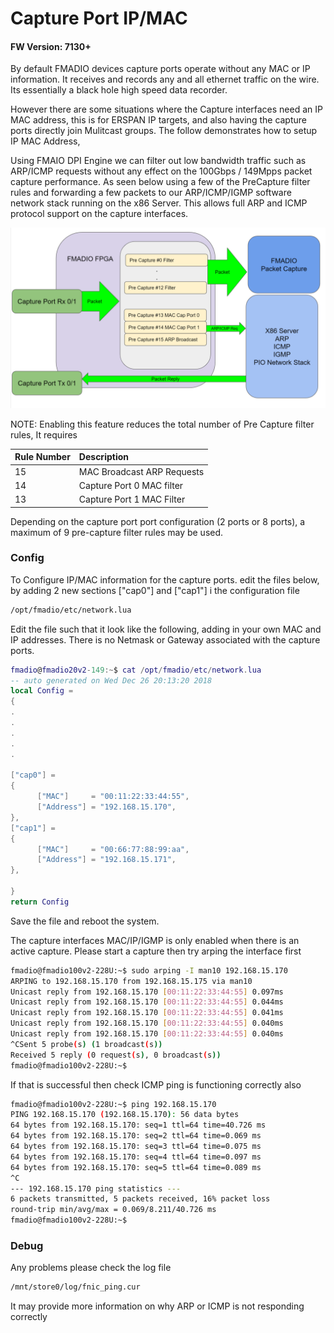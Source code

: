 # Capture Port IP/MAC

#### FW Version: 7130+

By default FMADIO devices capture ports operate without any MAC or IP information. It receives and records any and all ethernet traffic on the wire. Its essentially a black hole high speed data recorder. 

However there are some situations where the Capture interfaces need an IP MAC address, this is for ERSPAN IP targets, and also having the capture ports directly join Mulitcast groups. The follow demonstrates how to setup IP MAC Address,

Using FMAIO DPI Engine we can filter out low bandwidth traffic such as ARP/ICMP requests without any effect on the 100Gbps / 149Mpps packet capture performance. As seen below using a few of the PreCapture filter rules and forwarding a few packets to our ARP/ICMP/IGMP software network stack running on the x86 Server. This allows full ARP and ICMP protocol support on the capture interfaces.

![FMADIO Packet Capture DPI ARP ICMP Network Architecture](../../images/Config/capture-port-ip-mac-0.png)

NOTE: Enabling this feature reduces the total number of Pre Capture filter rules, It requires

| Rule Number | Description |
| :--- | :--- |
| 15 | MAC Broadcast ARP Requests  |
| 14 | Capture Port 0 MAC filter |
| 13 | Capture Port 1 MAC Filter |

Depending on the capture port port configuration \(2 ports or 8 ports\), a maximum of 9 pre-capture filter rules may be used.

### Config 

To Configure IP/MAC information for the capture ports. edit the files below, by adding 2 new sections \["cap0"\] and \["cap1"\] i the configuration file

```bash
/opt/fmadio/etc/network.lua
```

Edit the file such that it look like the following, adding in your own MAC and IP addresses.  There is no Netmask or Gateway associated with the capture ports.

```lua
fmadio@fmadio20v2-149:~$ cat /opt/fmadio/etc/network.lua
-- auto generated on Wed Dec 26 20:13:20 2018
local Config =
{
.
.
.
.
.

["cap0"] =
{
      ["MAC"]     = "00:11:22:33:44:55",
      ["Address"] = "192.168.15.170",
},
["cap1"] =
{
      ["MAC"]     = "00:66:77:88:99:aa",
      ["Address"] = "192.168.15.171",
},

}
return Config
```

Save the file and reboot the system. 

The capture interfaces MAC/IP/IGMP is only enabled when there is an active capture. Please start a capture then try arping the interface first

```bash
fmadio@fmadio100v2-228U:~$ sudo arping -I man10 192.168.15.170
ARPING to 192.168.15.170 from 192.168.15.175 via man10
Unicast reply from 192.168.15.170 [00:11:22:33:44:55] 0.097ms
Unicast reply from 192.168.15.170 [00:11:22:33:44:55] 0.044ms
Unicast reply from 192.168.15.170 [00:11:22:33:44:55] 0.041ms
Unicast reply from 192.168.15.170 [00:11:22:33:44:55] 0.040ms
Unicast reply from 192.168.15.170 [00:11:22:33:44:55] 0.040ms
^CSent 5 probe(s) (1 broadcast(s))
Received 5 reply (0 request(s), 0 broadcast(s))
fmadio@fmadio100v2-228U:~$

```

If that is successful then check ICMP ping is functioning correctly also

```bash
fmadio@fmadio100v2-228U:~$ ping 192.168.15.170
PING 192.168.15.170 (192.168.15.170): 56 data bytes
64 bytes from 192.168.15.170: seq=1 ttl=64 time=40.726 ms
64 bytes from 192.168.15.170: seq=2 ttl=64 time=0.069 ms
64 bytes from 192.168.15.170: seq=3 ttl=64 time=0.075 ms
64 bytes from 192.168.15.170: seq=4 ttl=64 time=0.097 ms
64 bytes from 192.168.15.170: seq=5 ttl=64 time=0.089 ms
^C
--- 192.168.15.170 ping statistics ---
6 packets transmitted, 5 packets received, 16% packet loss
round-trip min/avg/max = 0.069/8.211/40.726 ms
fmadio@fmadio100v2-228U:~$

```

### Debug

Any problems please check the log file 

```bash
/mnt/store0/log/fnic_ping.cur
```

It may provide more information on why ARP or ICMP is not responding correctly

